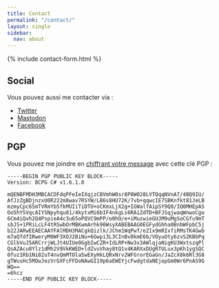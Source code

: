```yaml
---
title: Contact
permalink: "/contact/"
layout: single
sidebar:
  nav: about
---
```


<div class="page__comments">
{% include contact-form.html %}
</div>

## Social

Vous pouvez aussi me contacter via :

- [Twitter]
- [Mastodon]
- [Facebook]

## PGP

Vous pouvez me joindre en [chiffrant votre message] avec cette clé PGP :

```
-----BEGIN PGP PUBLIC KEY BLOCK-----
Version: BCPG C# v1.6.1.0

mQENBFMDH3MBCACDFdqPFeIeIXqjzCBVmhW0sr8P8W028LVTQqqNVnA7/4BQ9IU/
AfJzZgBDjnzxU0R222m8wav7RSYW/LB6s8HU72K/7vb+qqwcIE7SBKnfkt81JeLB
mzmyCpc6SmTVRmYb5fkMUIiTiDTU+oCKmxLjX2g+IGWalfAipSY9Q8/IQ0MHEpAS
Oo5hYSVqcAIYSNpyhqu81/4kytxMi6bIF4nkgLs6RAiZdTD+BFJSqjwaqWnwoCgo
6Cm4iQvh2Q4PspieA4c3u65oPQVC9mPP/o0hO/e+iMuzwieGUJM9uMgSoCGfu9mT
sbJS+1PRiLcLF4tRSwbOrMBKwmArhk96WsyXABEBAAG0EGFydGhha0BnbWFpbC5j
b22JARwEEAECAAYFAlMDH3MACgkQizlk/JChm1WqPwf/eZIx9mRIxfiRMsTK4Gwb
m7aQfdfIRweryM0WF3XOJ2BiNu+6Gwpi3L3CInBv0kmE6b/VOyuOty6zvS2KBbPq
CGlbVuJ5ARCrrjWLJt4UIUe0GgbIwCZR+IdLRP+Nw3x3AWlqjaNigKU3WxtszqPl
QsAZAcu8Ylz1dMh2V9VkKWED+ldZvuVhay8tQ1v4KARXxDUgRTULux3pKh1ygSQC
0fuz1Rb1Ni82uT4nvQmMTOla5wEXyHkLQRxNrv2WFGrorEGaGn/JaZcX8k6Rl3G8
gTWusHc5MOwJezVrGXFcFFDoNAwGI19p6aEWEYjcFwdgtdaNEjopGm0Wr6PnAS9G
WQ==
=6hcz
-----END PGP PUBLIC KEY BLOCK-----
```

  [Twitter]: https://twitter.com/arthurlacoste
  [Mastodon]: https://mastodon.social/@arthak
  [Facebook]: https://facebook.com/irz.fr
  [chiffrant votre message]: https://irz.fr/pgp-mac-os-x
